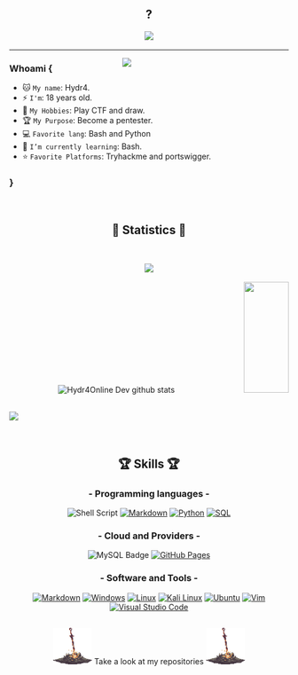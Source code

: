 

<h2 align="center"> ? </h2>

<p align="center"> <picture> <img src="https://github.com/7oSkaaa/7oSkaaa/blob/main/Images/about_me.gif?raw=true" width = 70px></picture> </p>

------

<picture> <img align="right" src="https://github.com/7oSkaaa/7oSkaaa/blob/main/Images/Right_Side.gif?raw=true" width = 300px></picture>

<h3 align="left"> Whoami { </h3>

- 🐱 `My name`: Hydr4.
- ⚡ `I'm`: 18 years old.
- 👾 `My Hobbies`: Play CTF and draw.
- 🏆 `My Purpose`: Become a pentester.
- 💻 `Favorite lang`: Bash and Python
- 🔱 `I’m currently learning`: Bash.
- ⭐ `Favorite Platforms`: Tryhackme and portswigger.

<h3 align="left"> } </h3>

<br>

<h2 align="center"> 🔱 Statistics 🔱 </h2>

<br>

<p align="center">
 <img  height="200px" src="https://github-readme-streak-stats.herokuapp.com?user=Hydr4Online&theme=tokyonight_duo&hide_border=true"
</p>


<div align="right">  
  <img width="49%" height="200px" src="https://github-readme-stats.vercel.app/api?username=Hydr4Online&show_icons=true&count_private=true&hide_border=true&title_color=02D9F7FF&icon_color=02D9F7FF&text_color=c9d1d9&bg_color=0d1117" alt="Hydr4Online Dev github stats" /> 
  
  <img width="40%" height="200px" src="https://github-readme-stats.vercel.app/api/top-langs/?username=Hydr4Online&layout=compact&hide_border=true&title_color=02D9F7FF&text_color=02D9F7FF&bg_color=0d1117" />
</div> 

<br>

<p align="center"> 

![](https://github-profile-trophy.vercel.app/?username=nneji123&theme=tokyonight&column=9&no-frame=false&no-bg=false&margin-w=4)

</p> 

<br>

<h2 align="center"> 🏆 Skills 🏆 </h2>

<div align="center">
<h3><b> - Programming languages - </b></h3>
  
![Shell Script](https://img.shields.io/badge/Bash-121011?style=flat-square&logo=gnu-bash&logoColor=white)
<a href="#"><img alt="Markdown" src="https://img.shields.io/badge/Markdown-%23000000.svg?logo=markdown&logoColor=white"></a>
<a href="https://github.com/search?q=user%3ADenverCoder1+is%3Arepo+language%3Apython"><img alt="Python" src="https://img.shields.io/badge/Python%20-%2314354C.svg?logo=python&logoColor=white"></a>
<a href="https://github.com/search?q=user%3ADenverCoder1+is%3Arepo+language%3Asql"><img alt="SQL" src="https://img.shields.io/badge/SQL%20-%23025E8C.svg?logo=amazon-dynamodb&logoColor=white"></a>
</div>

<div align="center">
<h3><b> - Cloud and Providers - </b></h3>
  
![MySQL Badge](https://img.shields.io/badge/MySQL-%2300f.svg?&logo=mysql&logoColor=white&style=flat)
<a href="#"><img alt="GitHub Pages" src="https://img.shields.io/badge/Mariadb%20-%23327FC7.svg?logo=Mariadb&logoColor=white"></a>
  
 
</div>

<div align="center">
<h3><b> - Software and Tools - </b></h3>
 <a href="#"><img alt="Markdown" src="https://img.shields.io/badge/Neovim%20-%23327FC7.svg?logo=Neovim&logoColor=white"></a>
 <a href="https://www.microsoft.com/en-us/windows/" target="_blank"> 
    <img alt="Windows" src="https://img.shields.io/badge/Windows-0078D6?logo=windows&logoColor=white"/></a>
  <a href="https://www.linux.org/" target="_blank"> 
    <img alt="Linux" src="https://img.shields.io/badge/Linux-FCC624?logo=linux&logoColor=black"/></a>
 <a href="https://www.kali.org/" target="_blank"> 
    <img alt="Kali Linux" src="https://img.shields.io/badge/Kali%20Linux-268BEE?logo=kalilinux&logoColor=white"/></a>
 <a href="https://ubuntu.com/" target="_blank"> 
    <img alt="Ubuntu" src="https://img.shields.io/badge/Ubuntu-E95420?logo=ubuntu&logoColor=white"/></a>
  <a href="#"><img alt="Vim" src="https://img.shields.io/badge/VIM-%2311AB00.svg?logo=vim&logoColor=white"></a>
  <a href="#"><img alt="Visual Studio Code" src="https://img.shields.io/badge/Visual%20Studio%20Code-0078d7.svg?logo=visual-studio-code&logoColor=white"></a>
  
</div>


<h2 align="center">  </h2>

<p align="center"> <picture> <img src="https://raw.githubusercontent.com/TanZng/TanZng/master/assets/bonefire.gif?raw=true" width = 70px> </picture> Take a look at my repositories <picture> <img src="https://raw.githubusercontent.com/TanZng/TanZng/master/assets/bonefire.gif?raw=true" width = 70px> </picture>

</p>







